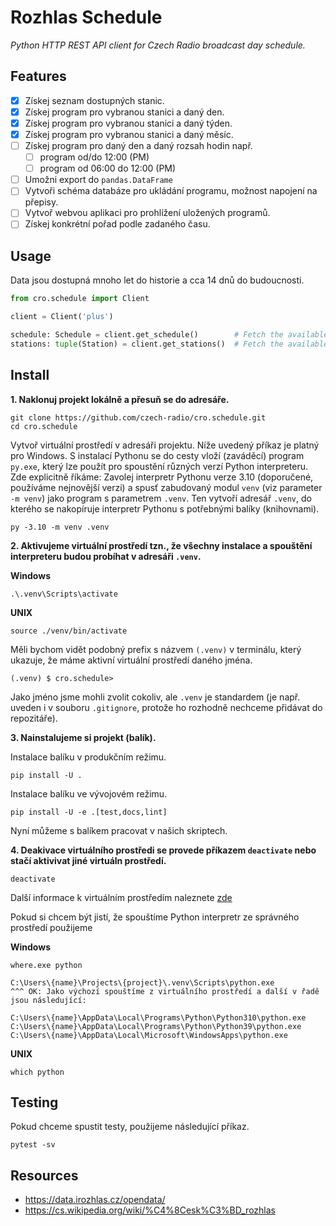 # Rozhlas Schedule

_Python HTTP REST API client for Czech Radio broadcast day schedule._

## Features

- [x] Získej seznam dostupných stanic.
- [x] Získej program pro vybranou stanici a daný den.
- [x] Získej program pro vybranou stanici a daný týden.
- [x] Získej program pro vybranou stanici a daný měsíc.
- [ ] Získej program pro daný den a daný rozsah hodin např.
  - [ ] program od/do 12:00 (PM)
  - [ ] program od 06:00 do 12:00 (PM)
- [ ] Umožni export do `pandas.DataFrame`
- [ ] Vytvoři schéma databáze pro ukládání programu, možnost napojení na přepisy.
- [ ] Vytvoř webvou aplikaci pro prohlížení uložených programů.
- [ ] Získej konkrétní pořad podle zadaného času.

## Usage

Data jsou dostupná mnoho let do historie a cca 14 dnů do budoucnosti.

```python
from cro.schedule import Client

client = Client('plus')

schedule: Schedule = client.get_schedule()        # Fetch the available schedule for current date.
stations: tuple(Station) = client.get_stations()  # Fetch the available stations.
```

## Install

__1. Naklonuj projekt lokálně a přesuň se do adresáře.__

    git clone https://github.com/czech-radio/cro.schedule.git
    cd cro.schedule

Vytvoř virtuální prostředí v adresáři projektu. Níže uvedený příkaz je platný pro Windows. S instalací Pythonu se do cesty vloží (zaváděcí) program `py.exe`, který lze použít pro spoustění různých verzí Python interpreteru. Zde explicitně říkáme: Zavolej interpretr Pythonu verze 3.10 (doporučené, používáme nejnovější verzi) a spusť zabudovaný modul `venv` (viz parameter `-m venv`) jako program s parametrem `.venv`. Ten vytvoří adresář `.venv`, do kterého se nakopíruje interpretr Pythonu s potřebnými balíky (knihovnami).

    py -3.10 -m venv .venv

__2. Aktivujeme virtuální prostředí tzn., že všechny instalace a spouštění interpreteru budou probíhat v adresáři `.venv`.__

__Windows__

    .\.venv\Scripts\activate

__UNIX__

    source ./venv/bin/activate

Měli bychom vidět podobný prefix s názvem `(.venv)` v terminálu, který ukazuje, že máme aktivní virtuální prostředí daného jména.

    (.venv) $ cro.schedule>

Jako jméno jsme mohli zvolit cokoliv, ale `.venv` je standardem (je např. uveden i v souboru `.gitignore`, protože ho rozhodně nechceme přidávat do repozitáře).

__3. Nainstalujeme si projekt (balík).__

Instalace balíku v produkčním režimu.

    pip install -U .

Instalace balíku ve vývojovém režimu.

    pip install -U -e .[test,docs,lint]

Nyní můžeme s balíkem pracovat v našich skriptech.

__4. Deakivace virtuálního prostředi se provede příkazem `deactivate` nebo stačí aktivivat jiné virtuáln prostředí.__

    deactivate

 Další informace k virtuálním prostředím naleznete [zde](https://docs.python.org/3/library/venv.html)

Pokud si chcem být jistí, že spouštíme Python interpretr ze správného prostředí použijeme

__Windows__

    where.exe python

    C:\Users\{name}\Projects\{project}\.venv\Scripts\python.exe
    ^^^ OK: Jako výchozí spouštíme z virtuálního prostředí a další v řadě jsou následující:

    C:\Users\{name}\AppData\Local\Programs\Python\Python310\python.exe
    C:\Users\{name}\AppData\Local\Programs\Python\Python39\python.exe
    C:\Users\{name}\AppData\Local\Microsoft\WindowsApps\python.exe

__UNIX__

    which python

## Testing

Pokud chceme spustit testy, použijeme následující příkaz.

    pytest -sv

## Resources

- https://data.irozhlas.cz/opendata/
- https://cs.wikipedia.org/wiki/%C4%8Cesk%C3%BD_rozhlas

